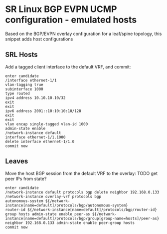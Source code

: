 # SR Linux BGP EVPN UCMP configuration - emulated hosts

Based on the BGP/EVPN overlay configuration for a leaf/spine topology, this snippet adds host configurations

## SRL Hosts

Add a tagged client interface to the default VRF, and commit:
```
enter candidate
/interface ethernet-1/1
vlan-tagging true
subinterface 1000
type routed
ipv4 address 10.10.10.10/32
exit
exit
ipv6 address 2001::10:10:10:10/128
exit
exit
vlan encap single-tagged vlan-id 1000
admin-state enable
/network-instance default
interface ethernet-1/1.1000
delete interface ethernet-1/1.0
commit now
```

## Leaves

Move the host BGP session from the default VRF to the overlay: TODO get peer IPs from state?
```
enter candidate
/network-instance default protocols bgp delete neighbor 192.168.0.133
/network-instance overlay-vrf protocols bgp 
autonomous-system ${/network-instance[name=default]/protocols/bgp/autonomous-system}
router-id ${/network-instance[name=default]/protocols/bgp/router-id}
group hosts admin-state enable peer-as ${/network-instance[name=default]/protocols/bgp/group[group-name=hosts]/peer-as}
neighbor 192.168.0.133 admin-state enable peer-group hosts
commit now
```

